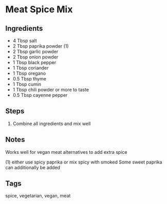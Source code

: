# Meat Spice Mix

## Ingredients

* 4 Tbsp salt
* 2 Tbsp paprika powder (1)
* 2 Tbsp garlic powder
* 2 Tbsp onion powder 
* 1 Tbsp black pepper
* 1 Tbsp coriander
* 1 Tbsp oregano 
* 0.5 Tbsp thyme
* 1 Tbsp cumin 
* 1 Tbsp chili powder or more to taste
* 0.5 Tbsp cayenne pepper

## Steps

1. Combine all ingredients and mix well

## Notes

Works well for vegan meat alternatives to add extra spice

(1) either use spicy paprika or mix spicy with smoked 
Some sweet paprika can additionally be added

## Tags
spice, vegetarian, vegan, meat
